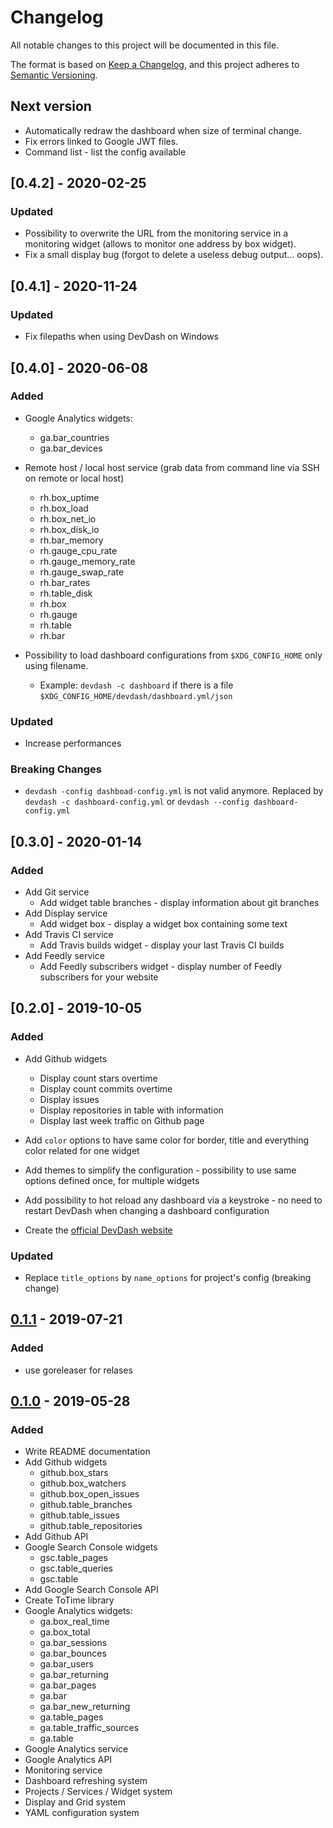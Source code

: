 # Changelog

All notable changes to this project will be documented in this file.

The format is based on [Keep a Changelog](https://keepachangelog.com/en/1.0.0/), and this project adheres to [Semantic Versioning](https://semver.org/spec/v2.0.0.html).

## Next version

* Automatically redraw the dashboard when size of terminal change.
* Fix errors linked to Google JWT files.
* Command list - list the config available

## [0.4.2] - 2020-02-25

### Updated

* Possibility to overwrite the URL from the monitoring service in a monitoring widget (allows to monitor one address by box widget).
* Fix a small display bug (forgot to delete a useless debug output... oops).

## [0.4.1] - 2020-11-24

### Updated

* Fix filepaths when using DevDash on Windows

## [0.4.0] - 2020-06-08

### Added

* Google Analytics widgets:
    * ga.bar_countries
    * ga.bar_devices

* Remote host / local host service (grab data from command line via SSH on remote or local host)
    * rh.box_uptime 
    * rh.box_load
    * rh.box_net_io
    * rh.box_disk_io
    * rh.bar_memory
    * rh.gauge_cpu_rate
    * rh.gauge_memory_rate
    * rh.gauge_swap_rate
    * rh.bar_rates
    * rh.table_disk
    * rh.box
    * rh.gauge
    * rh.table
    * rh.bar

* Possibility to load dashboard configurations from `$XDG_CONFIG_HOME` only using filename.
    * Example: `devdash -c dashboard` if there is a file `$XDG_CONFIG_HOME/devdash/dashboard.yml/json`

### Updated 

* Increase performances

### Breaking Changes

* `devdash -config dashboad-config.yml` is not valid anymore. Replaced by `devdash -c dashboard-config.yml` or `devdash --config dashboard-config.yml`

## [0.3.0] - 2020-01-14

### Added

* Add Git service
    * Add widget table branches - display information about git branches
* Add Display service
    * Add widget box - display a widget box containing some text
* Add Travis CI service
    * Add Travis builds widget - display your last Travis CI builds
* Add Feedly service
    * Add Feedly subscribers widget - display number of Feedly subscribers for your website

## [0.2.0] - 2019-10-05

### Added

* Add Github widgets
  * Display count stars overtime
  * Display count commits overtime
  * Display issues
  * Display repositories in table with information
  * Display last week traffic on Github page

* Add `color` options to have same color for border, title and everything color related for one widget
* Add themes to simplify the configuration - possibility to use same options defined once, for multiple widgets

* Add possibility to hot reload any dashboard via a keystroke - no need to restart DevDash when changing a dashboard configuration

* Create the [official DevDash website](https://thedevdash.com)

### Updated 

* Replace `title_options` by `name_options` for project's config (breaking change)

## [0.1.1] - 2019-07-21

### Added

* use goreleaser for relases

## [0.1.0] - 2019-05-28

### Added

* Write README documentation
* Add Github widgets
  * github.box_stars
  * github.box_watchers
  * github.box_open_issues
  * github.table_branches
  * github.table_issues
  * github.table_repositories
* Add Github API
* Google Search Console widgets
  * gsc.table_pages
  * gsc.table_queries
  * gsc.table
* Add Google Search Console API
* Create ToTime library
* Google Analytics widgets:
  * ga.box_real_time
  * ga.box_total
  * ga.bar_sessions
  * ga.bar_bounces
  * ga.bar_users
  * ga.bar_returning
  * ga.bar_pages
  * ga.bar
  * ga.bar_new_returning
  * ga.table_pages
  * ga.table_traffic_sources
  * ga.table
* Google Analytics service
* Google Analytics API
* Monitoring service
* Dashboard refreshing system 
* Projects / Services / Widget system
* Display and Grid system
* YAML configuration system

[0.1.1]: https://github.com/Phantas0s/devdash/releases/tag/v0.1.1
[0.1.0]: https://github.com/Phantas0s/devdash/releases/tag/v0.1.0
